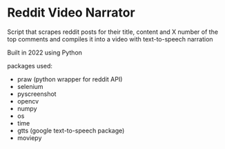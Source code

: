 # Reddit Video Narrator

Script that scrapes reddit posts for their title, content and X number of the top comments and compiles it into a video with text-to-speech narration

Built in 2022 using Python

packages used:
 * praw (python wrapper for reddit API)
 * selenium
 * pyscreenshot
 * opencv
 * numpy
 * os
 * time
 * gtts (google text-to-speech package)
 * moviepy
